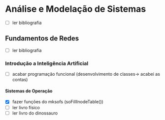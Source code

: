 # Análise e Modelação de Sistemas
- [ ] ler bibliografia 

## Fundamentos de Redes
- [ ] ler bibliografia

### Introdução a Inteligência Artificial 
- [ ] acabar programação funcional (desenvolvimento de classes-> acabei as contas)

#### Sistemas de Operação
- [x] fazer funções do mksofs (soFillInodeTable())
- [ ] ler livro físico
- [ ] ler livro do dinossauro
